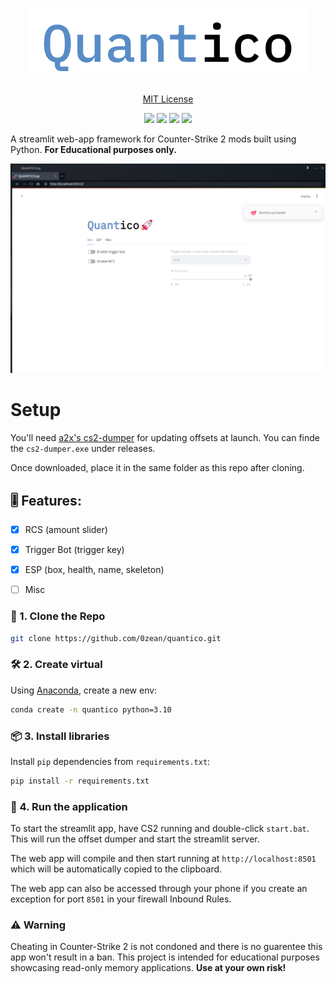 <h1 align="center">
    <img src="/assets/banner.png" width="450"/>
</h1>


<p align="center">
    <a href="https://raw.githubusercontent.com/0zean/oasis/master/LICENSE" target="_blank">MIT License</a>
</p>


<div align="center">
    <img src="https://img.shields.io/github/stars/0zean/oasis?style=for-the-badge&logo=github&color=dfb216"/>
    <img src="https://img.shields.io/github/issues/0zean/oasis?style=for-the-badge&logo=github&color=3380F5"/>
    <img src="https://img.shields.io/github/commit-activity/t/0zean/oasis?style=for-the-badge&logo=github&color=fe7d37"/>
    <img src="https://img.shields.io/github/forks/0zean/oasis?style=for-the-badge&logo=github&color=96ca01"/>
</div>


A streamlit web-app framework for Counter-Strike 2 mods built using Python. **For Educational purposes only.**

<div align="center">
<img src="/assets/demo.png" alt="icon"/>
</div>

# Setup

You'll need [a2x's cs2-dumper](https://github.com/a2x/cs2-dumper) for updating offsets at launch. You can finde the `cs2-dumper.exe` under releases.

Once downloaded, place it in the same folder as this repo after cloning.

## 🎚️ Features:
- [x] RCS (amount slider)
- [x] Trigger Bot (trigger key)
- [X] ESP (box, health, name, skeleton) 
- [ ] Misc


### 🧬 1. Clone the Repo

```bash
git clone https://github.com/0zean/quantico.git
```

### 🛠️ 2. Create virtual 

Using [Anaconda](https://docs.anaconda.com/miniconda/miniconda-install/), create a new env:

```bash
conda create -n quantico python=3.10
```

### 📦 3. Install libraries

Install `pip` dependencies from `requirements.txt`:

```bash
pip install -r requirements.txt
```

### 🚀 4. Run the application

To start the streamlit app, have CS2 running and double-click `start.bat`. This will run the offset dumper and start the streamlit server.

The web app will compile and then start running at `http://localhost:8501` which will be automatically copied to the clipboard.

The web app can also be accessed through your phone if you create an exception for port `8501` in your firewall Inbound Rules.

### ⚠️ Warning

Cheating in Counter-Strike 2 is not condoned and there is no guarentee this app won't result in a ban. This project is intended for educational purposes showcasing read-only memory applications. **Use at your own risk!**